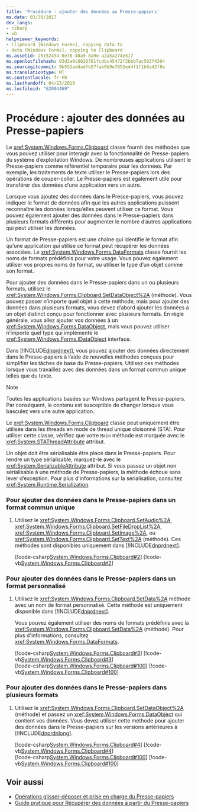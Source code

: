 ```yaml
---
title: 'Procédure : ajouter des données au Presse-papiers'
ms.date: 03/30/2017
dev_langs:
- csharp
- vb
helpviewer_keywords:
- Clipboard [Windows Forms], copying data to
- data [Windows Forms], copying to Clipboard
ms.assetid: 25152454-0e78-40a9-8a9e-a2a5a274e517
ms.openlocfilehash: 03d3a0c6026761fcdbc45472f2bbb7ac593f4394
ms.sourcegitcommit: 9b552addadfb57fab0b9e7852ed4f1f1b8a42f8e
ms.translationtype: MT
ms.contentlocale: fr-FR
ms.lasthandoff: 04/23/2019
ms.locfileid: "62004469"
---
```

# <a name="how-to-add-data-to-the-clipboard"></a>Procédure : ajouter des données au Presse-papiers
Le <xref:System.Windows.Forms.Clipboard> classe fournit des méthodes que vous pouvez utiliser pour interagir avec la fonctionnalité de Presse-papiers du système d’exploitation Windows. De nombreuses applications utilisent le Presse-papiers comme référentiel temporaire pour les données. Par exemple, les traitements de texte utiliser le Presse-papiers lors des opérations de couper-coller. Le Presse-papiers est également utile pour transférer des données d’une application vers un autre.  
  
 Lorsque vous ajoutez des données dans le Presse-papiers, vous pouvez indiquer le format de données afin que les autres applications puissent reconnaître les données lorsqu’elles peuvent utiliser ce format. Vous pouvez également ajouter des données dans le Presse-papiers dans plusieurs formats différents pour augmenter le nombre d’autres applications qui peut utiliser les données.  
  
 Un format de Presse-papiers est une chaîne qui identifie le format afin qu’une application qui utilise ce format peut récupérer les données associées. Le <xref:System.Windows.Forms.DataFormats> classe fournit les noms de formats prédéfinis pour votre usage. Vous pouvez également utiliser vos propres noms de format, ou utiliser le type d’un objet comme son format.  
  
 Pour ajouter des données dans le Presse-papiers dans un ou plusieurs formats, utilisez le <xref:System.Windows.Forms.Clipboard.SetDataObject%2A> (méthode). Vous pouvez passer n’importe quel objet à cette méthode, mais pour ajouter des données dans plusieurs formats, vous devez d’abord ajouter les données à un objet distinct conçu pour fonctionner avec plusieurs formats. En règle générale, vous allez ajouter vos données à un <xref:System.Windows.Forms.DataObject>, mais vous pouvez utiliser n’importe quel type qui implémente le <xref:System.Windows.Forms.IDataObject> interface.  
  
 Dans [!INCLUDE[dnprdnext](../../../../includes/dnprdnext-md.md)], vous pouvez ajouter des données directement dans le Presse-papiers à l’aide de nouvelles méthodes conçues pour simplifier les tâches de base du Presse-papiers. Utilisez ces méthodes lorsque vous travaillez avec des données dans un format commun unique telles que du texte.  
  
> [!NOTE]
>  Toutes les applications basées sur Windows partagent le Presse-papiers. Par conséquent, le contenu est susceptible de changer lorsque vous basculez vers une autre application.  
>   
>  Le <xref:System.Windows.Forms.Clipboard> classe peut uniquement être utilisée dans les threads en mode de thread unique cloisonné (STA). Pour utiliser cette classe, vérifiez que votre `Main` méthode est marquée avec le <xref:System.STAThreadAttribute> attribut.  
>   
>  Un objet doit être sérialisable être placé dans le Presse-papiers. Pour rendre un type sérialisable, marquez-le avec le <xref:System.SerializableAttribute> attribut. Si vous passez un objet non sérialisable à une méthode de Presse-papiers, la méthode échoue sans lever d’exception. Pour plus d'informations sur la sérialisation, consultez <xref:System.Runtime.Serialization>.  
  
### <a name="to-add-data-to-the-clipboard-in-a-single-common-format"></a>Pour ajouter des données dans le Presse-papiers dans un format commun unique  
  
1. Utilisez le <xref:System.Windows.Forms.Clipboard.SetAudio%2A>, <xref:System.Windows.Forms.Clipboard.SetFileDropList%2A>, <xref:System.Windows.Forms.Clipboard.SetImage%2A>, ou <xref:System.Windows.Forms.Clipboard.SetText%2A> (méthode). Ces méthodes sont disponibles uniquement dans [!INCLUDE[dnprdnext](../../../../includes/dnprdnext-md.md)].  
  
     [!code-csharp[System.Windows.Forms.Clipboard#2](~/samples/snippets/csharp/VS_Snippets_Winforms/System.Windows.Forms.Clipboard/CS/form1.cs#2)]
     [!code-vb[System.Windows.Forms.Clipboard#2](~/samples/snippets/visualbasic/VS_Snippets_Winforms/System.Windows.Forms.Clipboard/vb/form1.vb#2)]  
  
### <a name="to-add-data-to-the-clipboard-in-a-custom-format"></a>Pour ajouter des données dans le Presse-papiers dans un format personnalisé  
  
1. Utilisez le <xref:System.Windows.Forms.Clipboard.SetData%2A> méthode avec un nom de format personnalisé. Cette méthode est uniquement disponible dans [!INCLUDE[dnprdnext](../../../../includes/dnprdnext-md.md)].  
  
     Vous pouvez également utiliser des noms de formats prédéfinis avec la <xref:System.Windows.Forms.Clipboard.SetData%2A> (méthode). Pour plus d'informations, consultez <xref:System.Windows.Forms.DataFormats>.  
  
     [!code-csharp[System.Windows.Forms.Clipboard#3](~/samples/snippets/csharp/VS_Snippets_Winforms/System.Windows.Forms.Clipboard/CS/form1.cs#3)]
     [!code-vb[System.Windows.Forms.Clipboard#3](~/samples/snippets/visualbasic/VS_Snippets_Winforms/System.Windows.Forms.Clipboard/vb/form1.vb#3)]  
    [!code-csharp[System.Windows.Forms.Clipboard#100](~/samples/snippets/csharp/VS_Snippets_Winforms/System.Windows.Forms.Clipboard/CS/form1.cs#100)]
    [!code-vb[System.Windows.Forms.Clipboard#100](~/samples/snippets/visualbasic/VS_Snippets_Winforms/System.Windows.Forms.Clipboard/vb/form1.vb#100)]  
  
### <a name="to-add-data-to-the-clipboard-in-multiple-formats"></a>Pour ajouter des données dans le Presse-papiers dans plusieurs formats  
  
1. Utilisez le <xref:System.Windows.Forms.Clipboard.SetDataObject%2A> (méthode) et passez un <xref:System.Windows.Forms.DataObject> qui contient vos données. Vous devez utiliser cette méthode pour ajouter des données dans le Presse-papiers sur les versions antérieures à [!INCLUDE[dnprdnlong](../../../../includes/dnprdnlong-md.md)].  
  
     [!code-csharp[System.Windows.Forms.Clipboard#4](~/samples/snippets/csharp/VS_Snippets_Winforms/System.Windows.Forms.Clipboard/CS/form1.cs#4)]
     [!code-vb[System.Windows.Forms.Clipboard#4](~/samples/snippets/visualbasic/VS_Snippets_Winforms/System.Windows.Forms.Clipboard/vb/form1.vb#4)]  
    [!code-csharp[System.Windows.Forms.Clipboard#100](~/samples/snippets/csharp/VS_Snippets_Winforms/System.Windows.Forms.Clipboard/CS/form1.cs#100)]
    [!code-vb[System.Windows.Forms.Clipboard#100](~/samples/snippets/visualbasic/VS_Snippets_Winforms/System.Windows.Forms.Clipboard/vb/form1.vb#100)]  
  
## <a name="see-also"></a>Voir aussi

- [Opérations glisser-déposer et prise en charge du Presse-papiers](drag-and-drop-operations-and-clipboard-support.md)
- [Guide pratique pour Récupérer des données à partir du Presse-papiers](how-to-retrieve-data-from-the-clipboard.md)
